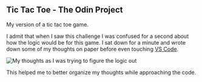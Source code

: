 ## Tic Tac Toe - The Odin Project

My version of a tic tac toe game.

I admit that when I saw this challenge I was confused for a second about how the logic would be for this game. I sat down for a minute and wrote down some of my thoughts on paper before even touching [VS Code](https://code.visualstudio.com/).

![My thoughts as I was trying to figure the logic out](https://github.com/JordanBlount/tic-tac-toe/res/logic_inmymind.jpg)

This helped me to better organize my thoughts while approaching the code. 



